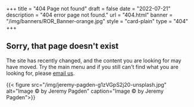 +++
title = "404 Page not found"
draft = false
date = "2022-07-21"
description = "404 error page not found."
url = "404.html"
banner = "/img/banners/ROR_Banner-orange.jpg"
style = "card-plain"
type = "404"
+++

## Sorry, that page doesn't exist

The site has recently changed, and the content you are looking for may have moved. Try the main menu and if you still can't find what you are looking for, please [email us](mailto:info@ror.org).

{{< figure src="/img/jeremy-pagden-g1zVGpS2j20-unsplash.jpg" alt="Image &copy; by Jeremy Pagden" caption="Image &copy; by Jeremy Pagden">}}

